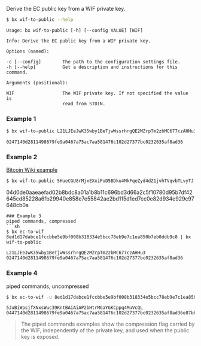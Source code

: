 Derive the EC public key from a WIF private key.
```sh
$ bx wif-to-public --help
```
```
Usage: bx wif-to-public [-h] [--config VALUE] [WIF]                      

Info: Derive the EC public key from a WIF private key.                   

Options (named):

-c [--config]        The path to the configuration settings file.        
-h [--help]          Get a description and instructions for this command.

Arguments (positional):

WIF                  The WIF private key. If not specified the value is  
                     read from STDIN.
```
### Example 1
```sh
$ bx wif-to-public L21LJEeJwK35wby1BeTjwWssrhrgQE2MZrpTm2zbMC677czAHHu3
```
```
0247140d2811498679fe9a0467a75ac7aa581476c102d27377bc0232635af8ad36
```
### Example 2
[Bitcoin Wiki example](https://en.bitcoin.it/wiki/Wallet_import_format)
```sh
$ bx wif-to-public 5HueCGU8rMjxEXxiPuD5BDku4MkFqeZyd4dZ1jvhTVqvbTLvyTJ
```
04d0de0aaeaefad02b8bdc8a01a1b8b11c696bd3d66a2c5f10780d95b7df42645cd85228a6fb29940e858e7e55842ae2bd115d1ed7cc0e82d934e929c97648cb0a
```
### Example 3
piped commands, compressed
```sh
$ bx ec-to-wif 8ed1d17dabce1fccbbe5e9bf008b318334e5bcc78eb9e7c1ea850b7eb0ddb9c8 | bx wif-to-public
```
```
L21LJEeJwK35wby1BeTjwWssrhrgQE2MZrpTm2zbMC677czAHHu3
0247140d2811498679fe9a0467a75ac7aa581476c102d27377bc0232635af8ad36
```
### Example 4
piped commands, uncompressed
```sh
$ bx ec-to-wif -u 8ed1d17dabce1fccbbe5e9bf008b318334e5bcc78eb9e7c1ea850b7eb0ddb9c8 | bx wif-to-public
```
```
5JuBiWpsjfXNxsWuc39KntBAiAiAP2bHtrMGaYGKCppq4MuVcQL
0447140d2811498679fe9a0467a75ac7aa581476c102d27377bc0232635af8ad36e87bb04f401be3b770a0f3e2267a6c3b14a3074f6b5ce4419f1fcdc1ca4b1cb6
```
> The piped commands examples show the compression flag carried by the WIF, independently of the private key, and used when the public key is exposed.